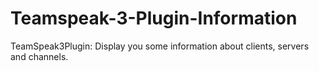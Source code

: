# Teamspeak-3-Plugin-Information
TeamSpeak3Plugin: Display you some information about clients, servers and channels.
